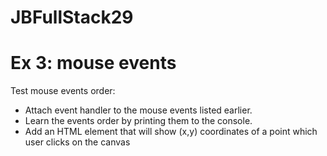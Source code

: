 # JBFullStack29

# Ex 3: mouse events

Test mouse events order:

- Attach event handler to the mouse events listed earlier.
- Learn the events order by printing them to the console.
- Add an HTML element that will show (x,y) coordinates of a point which user clicks on the canvas
